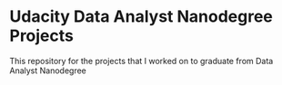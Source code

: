 # Udacity Data Analyst Nanodegree Projects
This repository for the projects that I worked on to graduate from Data Analyst Nanodegree 
